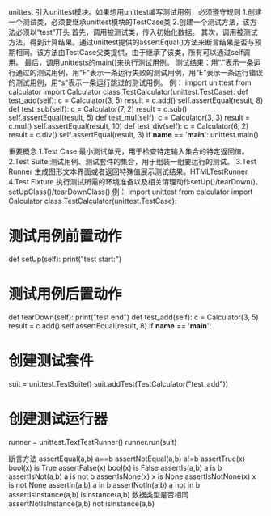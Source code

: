 unittest
引入unittest模块。如果想用unittest编写测试用例，必须遵守规则
1.创建一个测试类，必须要继承unittest模块的TestCase类
2.创建一个测试方法，该方法必须以“test”开头
首先，调用被测试类，传入初始化数据。
其次，调用被测试方法，得到计算结果。通过unittest提供的assertEqual()方法来断言结果是否与预期相同。该方法由TestCase父类提供，由于继承了该类，所有可以通过self调用。
最后，调用unittests的main()来执行测试用例。
测试结果：用“.”表示一条运行通过的测试用例，用“F”表示一条运行失败的测试用例，用“E”表示一条运行错误的测试用例，用“s”表示一条运行跳过的测试用例。
例：
import unittest
from calculator import Calculator
class TestCalculator(unittest.TestCase):
def test_add(self):
c = Calculator(3, 5)
result = c.add()
self.assertEqual(result, 8)
def test_sub(self):
c = Calculator(7, 2)
result = c.sub()
self.assertEqual(result, 5)
def test_mul(self):
c = Calculator(3, 3)
result = c.mul()
self.assertEqual(result, 10)
def test_div(self):
c = Calculator(6, 2)
result = c.div()
self.assertEqual(result, 3)
if __name__ == '__main__':
unittest.main() 


重要概念
1.Test Case 最小测试单元，用于检查特定输入集合的特定返回值。
2.Test Suite 测试用例、测试套件的集合，用于组装一组要运行的测试。
3.Test Runner 生成图形文本界面或者返回特殊值展示测试结果。HTMLTestRunner 
4.Test Fixture 执行测试所需的环境准备以及相关清理动作setUp()/tearDown()、setUpClass()/tearDownClass() 
例：
import unittest
from calculator import Calculator
class TestCalculator(unittest.TestCase):
# 测试用例前置动作
def setUp(self):
print("test start:")
# 测试用例后置动作
def tearDown(self):
print("test end")
def test_add(self):
c = Calculator(3, 5)
result = c.add()
self.assertEqual(result, 8) 
if __name__ == '__main__':
# 创建测试套件
suit = unittest.TestSuite()
suit.addTest(TestCalculator("test_add")) 
# 创建测试运行器
runner = unittest.TextTestRunner()
runner.run(suit) 


断言方法
assertEqual(a,b)  a==b
assertNotEqual(a,b)  a!=b
assertTrue(x)  bool(x) is True
assertFalse(x)  bool(x) is False
assertIs(a,b)  a is b
assertIsNot(a,b)  a is not b
assertIsNone(x)  x is None
assertIsNotNone(x)  x is not None
assertIn(a,b)  a in b
assertNotIn(a,b)  a not in b
assertIsInstance(a,b)   isinstance(a,b) 数据类型是否相同
assertNotIsInstance(a,b)  not isinstance(a,b)








